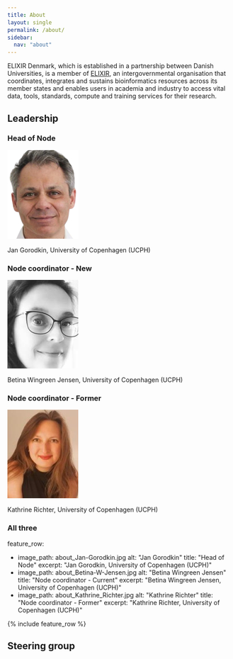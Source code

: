 ```yaml
---
title: About
layout: single
permalink: /about/
sidebar:
  nav: "about"
---
```


ELIXIR Denmark, which is established in a partnership between Danish Universities, is a member of [ELIXIR](https://elixir-europe.org/), an intergovernmental organisation that coordinates, integrates and sustains bioinformatics resources across its member states and enables users in academia and industry to access vital data, tools, standards, compute and training services for their research. 

## Leadership

### Head of Node

![Jan Gorodkin](about_Jan-Gorodkin.jpg) 

Jan Gorodkin, University of Copenhagen (UCPH)

### Node coordinator - New

![Betina Wingreen Jensen](about_Betina-W-Jensen.jpg) 

Betina Wingreen Jensen, University of Copenhagen (UCPH)

### Node coordinator - Former

![Kathrine Richter](about_Kathrine_Richter.jpg)

Kathrine Richter, University of Copenhagen (UCPH)


### All three

feature_row:
  - image_path: about_Jan-Gorodkin.jpg
    alt: "Jan Gorodkin"
    title: "Head of Node"
    excerpt: "Jan Gorodkin, University of Copenhagen (UCPH)"
  - image_path: about_Betina-W-Jensen.jpg
    alt: "Betina Wingreen Jensen"
    title: "Node coordinator - Current"
    excerpt: "Betina Wingreen Jensen, University of Copenhagen (UCPH)"
  - image_path: about_Kathrine_Richter.jpg
    alt: "Kathrine Richter"
    title: "Node coordinator - Former"
    excerpt: "Kathrine Richter, University of Copenhagen (UCPH)"

{% include feature_row %}

## Steering group

